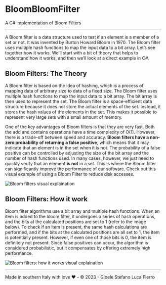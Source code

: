 ﻿# BloomBloomFilter
A C# implementation of Bloom Filters

---

A Bloom filter is a data structure used to test if an element is a member of a set or not. It was invented by Burton Howard Bloom in 1970. The Bloom filter uses multiple hash functions to map the input data to a bit array. Let’s see together how it works. We’ll start with a bit of theory that helps to understand how it works, and then we’ll look at a direct example in C#.

Bloom Filters: The Theory
-------------------------

A Bloom filter is based on the idea of hashing, which is a process of mapping data of arbitrary size to data of a fixed size. The Bloom filter uses multiple hash functions to map the input data to a bit array. The bit array is then used to represent the set. The Bloom filter is a space-efficient data structure because it does not store the actual elements of the set. Instead, it stores the hash values of the elements in the set. This makes it possible to represent very large sets with a small amount of memory.

One of the key advantages of Bloom filters is that they are very fast. Both the add and contains operations have a time complexity of O(1). However, there is a trade-off between speed and accuracy. **Bloom filters have a non-zero probability of returning a false positive**, which means that it may indicate that an element is in the set when it is not. The probability of a false positive can be controlled by adjusting the size of the bit array and the number of hash functions used. In many cases, however, we just need to quickly verify that an element **is not** in a set. This is where the Bloom filter can significantly improve the performance of our software. Check out this visual example of using a Bloom Filter to reduce disk accesses.

![Bloom filters visual explaination](https://gslf.it/res/img/articles/bloom-filters-explaination-1.jpg)

Bloom Filters: How it work
--------------------------

Bloom filter algorithms use a bit array and multiple hash functions. When an item is added to the bloom filter, it undergoes a series of hash operations, and the bits at the calculated positions are set to 1 (refer to the image below). To check if an item is present, the same hash calculations are performed, and if the bits at the calculated positions are all set to 1, the item is potentially present. However, if even one of those bits is 0, the item is definitely not present. Since false positives can occur, the algorithm is considered probabilistic, but it compensates by offering extremely high performance.

![Bloom filters: how it works visual explaination](https://gslf.it/res/img/articles/bloom-filters-explaination-2.jpg)

---

Made in southern Italy with love ❤️ - © 2023 - Gioele Stefano Luca Fierro
